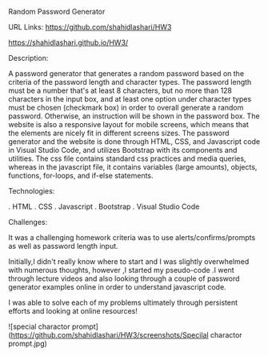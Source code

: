 Random Password Generator

URL Links:
https://github.com/shahidlashari/HW3

https://shahidlashari.github.io/HW3/

Description:

A password generator that generates a random password based on the criteria of the password length and character types. The password length must be a number that's at least 8 characters, but no more than 128 characters in the input box, and at least one option under character types must be chosen (checkmark box) in order to overall generate a random password. Otherwise, an instruction will be shown in the password box. The website is also a responsive layout for mobile screens, which means that the elements are nicely fit in different screens sizes.
The password generator and the website is done through HTML, CSS, and Javascript code in Visual Studio Code, and utilizes Bootstrap with its components and utilities. The css file contains standard css practices and media queries, whereas in the javascript file, it contains variables (large amounts), objects, functions, for-loops, and if-else statements.

Technologies:

. HTML
. CSS
. Javascript
. Bootstrap
. Visual Studio Code

Challenges:

It was a challenging homework criteria was to use alerts/confirms/prompts as well as password length input. 

Initially,I didn't really know where to start and I was slightly overwhelmed with numerous thoughts, however ,I started my pseudo-code .I went through lecture videos and also looking through a couple of password generator examples online in order to understand javascript code.

I was able to solve each of my problems ultimately through persistent efforts and looking at online resources!

![special charactor prompt]
(https://github.com/shahidlashari/HW3/screenshots/Specilal charactor prompt.jpg)

